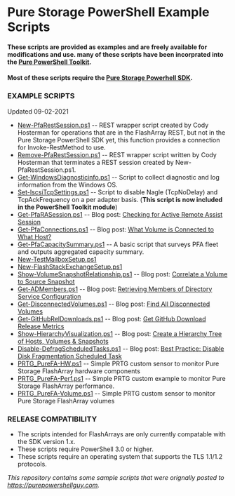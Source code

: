 # Pure Storage PowerShell Example Scripts
#### These scripts are provided as examples and are freely available for modifications and use. many of these scripts have been incorprated into the [Pure PowerShell Toolkit](https://github.com/PureStorage-OpenConnect/powershell-toolkit).
#### Most of these scripts require the [Pure Storage Powerhell SDK](https://github.com/PureStorage-Connect).

### EXAMPLE SCRIPTS
Updated 09-02-2021
* [New-PfaRestSession.ps1](https://github.com/PureStorage-OpenConnect/powershell-scripts/blob/main/New-PfaRestSession.ps1) -- REST wrapper script created by Cody Hosterman for operations that are in the FlashArray REST, but not in the Pure Storage PowerShell SDK yet, this function provides a connection for Invoke-RestMethod to use.
* [Remove-PfaRestSession.ps1](https://github.com/PureStorage-OpenConnect/powershell-scripts/blob/main/Remove-PfaRestSession.ps1) -- REST wrapper script written by Cody Hosterman that terminates a REST session created by New-PfaRestSession.ps1.
* [Get-WindowsDiagnosticinfo.ps1](https://github.com/PureStorage-OpenConnect/powershell-scripts/blob/main/Get-WindowsDiagnosticInfo.ps1) -- Script to collect diagnostic and log information from the Windows OS.
* [Set-IscsiTcpSettings.ps1](https://github.com/PureStorage-OpenConnect/powershell-toolkit) -- Script to disable Nagle (TcpNoDelay) and TcpAckFrequency on a per adapter basis. (**This script is now included in the PowerShell Toolkit module**)
* [Get-PfaRASession.ps1](https://github.com/PureStorage-OpenConnect/powershell-scripts/blob/main/Get-PfaRASession.ps1) -- Blog post: [Checking for Active Remote Assist Session](http://www.purepowershellguy.com/?p=12631)
* [Get-PfaConnections.ps1](https://github.comPureStorage-OpenConnect/powershell-scripts/blob/main/Get-PfaConnections.ps1) -- Blog post: [What Volume is Connected to What Host?](http://www.purepowershellguy.com/?p=10312)
* [Get-PfaCapacitySummary.ps1](https://github.com/PureStorage-OpenConnect/powershell-scripts/blob/main/Get-PfaCapacitySummary.ps1) -- A basic script that surveys PFA fleet and outputs aggregated capacity summary.
* [New-TestMailboxSetup.ps1](https://github.com/PureStorage-OpenConnect/powershell-scripts/blob/main/New-TestMailboxSetup.ps1)
* [New-FlashStackExchangeSetup.ps1](https://github.com/PureStorage-OpenConnect/powershell-scripts/blob/main/New-FlashStackExchangeSetup.ps1)
* [Show-VolumeSnapshotRelationship.ps1](https://github.com/PureStorage-OpenConnect/powershell-scripts/blob/main/Show-VolumeSnapshotRelationship.ps1) -- Blog post: [Correlate a Volume to Source Snapshot](http://www.purepowershellguy.com/?p=11091)
* [Get-ADMembers.ps1](https://github.com/PureStorage-OpenConnect/powershell-scripts/blob/main/Get-PfaConnections.ps1) -- Blog post: [Retrieving Members of Directory Service Configuration](http://www.purepowershellguy.com/?p=12121)
* [Get-DisconnectedVolumes.ps1](https://github.com/PureStorage-OpenConnect/powershell-scripts/blob/main/Get-DisconnectedVolumes.ps1) -- Blog post: [Find All Disconnected Volumes](http://www.purepowershellguy.com/?p=12201)
* [Get-GitHubRelDownloads.ps1](https://github.com/PureStorage-OpenConnect/powershell-scripts/blob/mmain/Get-GitHubRelDownloads.ps1) -- Blog post: [Get GitHub Download Release Metrics](http://www.purepowershellguy.com/?p=12271)
* [Show-HierarchyVisualization.ps1](https://github.com/PureStorage-OpenConnect/powershell-scripts/blob/main/Show-HierarchyVisualization.ps1) -- Blog post: [Create a Hierarchy Tree of Hosts, Volumes & Snapshots](http://www.purepowershellguy.com/?p=12401)
* [Disable-DefragScheduledTasks.ps1](https://github.com/PureStorage-OpenConnect/powershell-scripts/blob/main/Disable-DefragScheduledTask.ps1) -- Blog post: [Best Practice: Disable Disk Fragmentation Scheduled Task](http://www.purepowershellguy.com/?p=12471)
* [PRTG_PureFA-HW.ps1](https://github.com/PureStorage-OpenConnect/powershell-scripts/blob/main/PRTG_PureFA-HW.ps1) -- Simple PRTG custom sensor to monitor Pure Storage FlashArray hardware components
* [PRTG_PureFA-Perf.ps1](https://github.com/PureStorage-OpenConnect/powershell-scripts/blob/main/PRTG_PureFA-Perf.ps1) -- Simple PRTG custom example to monitor Pure Storage FlashArray performance.
* [PRTG_PureFA-Volume.ps1](https://github.com/PureStorage-OpenConnect/powershell-scripts/blob/main/PRTG_PureFA-Volume.ps1) -- Simple PRTG custom sensor to monitor Pure Storage FlashArray volumes

### RELEASE COMPATIBILITY

* The scripts intended for FlashArrays are only currently compatable with the SDK version 1.x.
* These scripts require PowerShell 3.0 or higher.
* These scripts require an operating system that supports the TLS 1.1/1.2 protocols.


*This repository contains some sample scripts that were orignally posted to https://purepowershellguy.com.*
